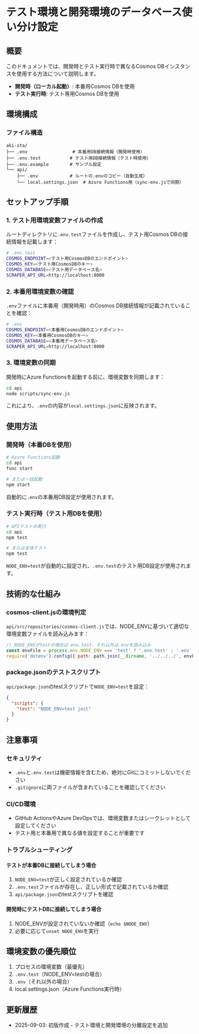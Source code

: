 # テスト環境と開発環境のデータベース使い分け設定

## 概要

このドキュメントでは、開発時とテスト実行時で異なるCosmos DBインスタンスを使用する方法について説明します。

- **開発時（ローカル起動）**: 本番用Cosmos DBを使用
- **テスト実行時**: テスト専用Cosmos DBを使用

## 環境構成

### ファイル構造
```
aki-sta/
├── .env                 # 本番用DB接続情報（開発時使用）
├── .env.test           # テスト用DB接続情報（テスト時使用）
├── .env.example        # サンプル設定
└── api/
    ├── .env            # ルートの.envのコピー（自動生成）
    └── local.settings.json  # Azure Functions用（sync-env.jsで同期）
```

## セットアップ手順

### 1. テスト用環境変数ファイルの作成

ルートディレクトリに`.env.test`ファイルを作成し、テスト用Cosmos DBの接続情報を記載します：

```bash
# .env.test
COSMOS_ENDPOINT=<テスト用CosmosDBのエンドポイント>
COSMOS_KEY=<テスト用CosmosDBのキー>
COSMOS_DATABASE=<テスト用データベース名>
SCRAPER_API_URL=http://localhost:8000
```

### 2. 本番用環境変数の確認

`.env`ファイルに本番用（開発時用）のCosmos DB接続情報が記載されていることを確認：

```bash
# .env
COSMOS_ENDPOINT=<本番用CosmosDBのエンドポイント>
COSMOS_KEY=<本番用CosmosDBのキー>
COSMOS_DATABASE=<本番用データベース名>
SCRAPER_API_URL=http://localhost:8000
```

### 3. 環境変数の同期

開発時にAzure Functionsを起動する前に、環境変数を同期します：

```bash
cd api
node scripts/sync-env.js
```

これにより、`.env`の内容が`local.settings.json`に反映されます。

## 使用方法

### 開発時（本番DBを使用）

```bash
# Azure Functions起動
cd api
func start

# または一括起動
npm start
```

自動的に`.env`の本番用DB設定が使用されます。

### テスト実行時（テスト用DBを使用）

```bash
# APIテストの実行
cd api
npm test

# または全体テスト
npm test
```

`NODE_ENV=test`が自動的に設定され、`.env.test`のテスト用DB設定が使用されます。

## 技術的な仕組み

### cosmos-client.jsの環境判定

`api/src/repositories/cosmos-client.js`では、NODE_ENVに基づいて適切な環境変数ファイルを読み込みます：

```javascript
// NODE_ENVがtestの場合は.env.test、それ以外は.envを読み込み
const envFile = process.env.NODE_ENV === 'test' ? '.env.test' : '.env';
require('dotenv').config({ path: path.join(__dirname, '../../../', envFile) });
```

### package.jsonのテストスクリプト

`api/package.json`のtestスクリプトで`NODE_ENV=test`を設定：

```json
{
  "scripts": {
    "test": "NODE_ENV=test jest"
  }
}
```

## 注意事項

### セキュリティ
- `.env`と`.env.test`は機密情報を含むため、絶対にGitにコミットしないでください
- `.gitignore`に両ファイルが含まれていることを確認してください

### CI/CD環境
- GitHub ActionsやAzure DevOpsでは、環境変数またはシークレットとして設定してください
- テスト用と本番用で異なる値を設定することが重要です

### トラブルシューティング

#### テストが本番DBに接続してしまう場合
1. `NODE_ENV=test`が正しく設定されているか確認
2. `.env.test`ファイルが存在し、正しい形式で記載されているか確認
3. `api/package.json`のtestスクリプトを確認

#### 開発時にテストDBに接続してしまう場合
1. NODE_ENVが設定されていないか確認（`echo $NODE_ENV`）
2. 必要に応じて`unset NODE_ENV`を実行

## 環境変数の優先順位

1. プロセスの環境変数（最優先）
2. `.env.test`（NODE_ENV=testの場合）
3. `.env`（それ以外の場合）
4. local.settings.json（Azure Functions実行時）

## 更新履歴

- 2025-09-03: 初版作成 - テスト環境と開発環境の分離設定を追加